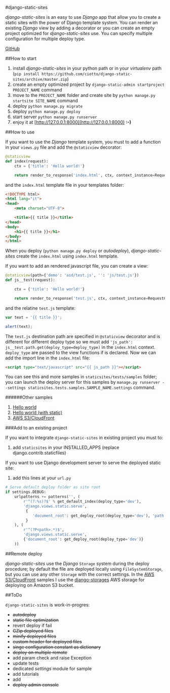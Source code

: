 #django-static-sites

*django-static-sites* is an easy to use *Django* app that allow you to create a static sites with the power of Django
template system. You can render an existing *Django* view by adding a decorator or you can create an empty project
optimized for *django-static-sites* use. You can specify multiple configuration for multiple deploy type.

[GitHub](https://github.com/ciotto/django-static-sites)


##How to start

1. install *django-static-sites* in your python path or in your *virtualenv* path
(`pip install https://github.com/ciotto/django-static-sites/archive/master.zip`)
2. create an empty optimized project by `django-static-admin startproject PROJECT_NAME` command
3. move to the `PROJECT_NAME` folder and create site by `python manage.py startsite SITE_NAME` command
4. deploy `python manage.py migrate`
5. deploy `python manage.py deploy`
6. start server `python manage.py runserver`
7. enjoy it at [http://127.0.0.1:8000](http://127.0.0.1:8000) **:-)**


##How to use

If you want to use the *Django* template system, you must to add a function in your `views.py` file and add the
`@staticview` decorator:

```python
@staticview
def index(request):
    ctx = {'title': 'Hello world!'}

    return render_to_response('index.html', ctx, context_instance=RequestContext(request))
```

and the `index.html` template file in your templates folder:

```html
<!DOCTYPE html>
<html lang="it">
<head>
    <meta charset="UTF-8">

    <title>{{ title }}</title>
</head>
<body>
    <h1>{{ title }}</h1>
</body>
</html>
```
When you deploy (`python manage.py deploy` or *autodeploy*), *django-static-sites* create the `index.html` using
`index.html` template.

If you want to add an rendered javascript file, you can create a view:

```python
@staticview(path={'demo': 'asd/test.js', '': 'js/test.js'})
def js__test(request):

    ctx = {'title': 'Hello world!'}

    return render_to_response('test.js', ctx, context_instance=RequestContext(request))
```

and the relatine `test.js` template:

```javascript
var text = '{{ title }}';

alert(text);
```

The `test.js` destination path are specified in `@staticview` decorator and is different for different deploy type so
we must add `'js_path': js__test.path.get(deploy_type=deploy_type)` in the `index.html` context. `deploy_type` are passed to the view
functions if is declared. Now we can add the import line in the `index.html` file:

```html
<script type="text/javascript" src="{{ js_path }}"></script>
```

You can see this and more samples in `staticsites/tests/samples` folder; you can launch the deploy server for this 
samples by `manage.py runserver --settings staticsites.tests.samples.SAMPLE_NAME.settings` command.

######Other samples

1. [Hello world](https://github.com/ciotto/django-static-sites/tree/master/staticsites/tests/samples/01_hello_world)
2. [Hello world (with static)](https://github.com/ciotto/django-static-sites/tree/master/staticsites/tests/samples/02_hello_world)
3. [AWS S3/CloudFront](https://github.com/ciotto/django-static-sites/tree/master/staticsites/tests/samples/03_aws)

###Add to an existing project

If you want to integrate `django-static-sites` in existing project you must to:

1. add `staticsites` in your INSTALLED_APPS (replace django.contrib.staticfiles)

If you want to use Django development server to serve the deployed static site:

1. add this lines at your `url.py`

```python
# Serve default deploy folder as site root
if settings.DEBUG:
    urlpatterns += patterns('', (
        r'^(?:%s)?$' % get_default_index(deploy_type='dev'),
        'django.views.static.serve',
         {
            'document_root': get_deploy_root(deploy_type='dev'), 'path': get_default_index(deploy_type='dev')
         }
    ), (
        r'^(?P<path>.*)$',
        'django.views.static.serve',
        {'document_root': get_deploy_root(deploy_type='dev')}
    ))
```


##Remote deploy

*django-static-sites* use the *Django* `Storage` system during the deploy procedure; by default the file are deployed 
locally using `FileSystemStorage`, but you can use any other `Storage` with the correct settings. In the 
[AWS S3/CloudFront](https://github.com/ciotto/django-static-sites/tree/master/staticsites/tests/samples/03_aws) samples 
I use the [django-storages](https://django-storages.readthedocs.org/) AWS storage for deploying on Amazon S3 bucket. 


##ToDo

`django-static-sites` is work-in-progres:

* ~~autodeploy~~
* ~~static file optimization~~
* revert deploy if fail
* ~~GZip deployed files~~
* ~~minify deployed files~~
* ~~custom header for deployed files~~
* ~~singe configuration constant as dictionary~~
* ~~deploy on multiple remote~~
* add param check and raise Exception
* update tests
* dedicated *settings* module for sample
* add tutorials
* add 
* ~~deploy admin console~~
